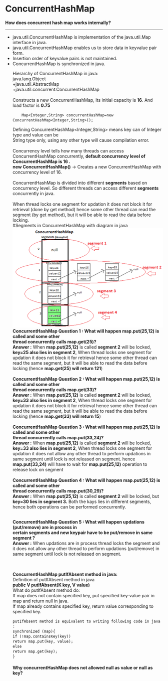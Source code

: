 # ConcurrentHashMap
<b>How does concurrent hash map works internally?</b>

-----------------------------------------------------------------
<ul><li>java.util.ConcurrentHashMap is implementation of the java.util.Map interface in java.</li>
<li>java.util.ConcurrentHashMap enables us to store data in keyvalue pair form. </li>
<li>Insertion order of keyvalue pairs is not maintained. </li>
<li>ConcurrentHashMap is synchronized in java.</li>


Hierarchy of ConcurrentHashMap in java:<br>
                java.lang.Object <br>
            +java.util.AbstractMap <br>
            +java.util.concurrent.ConcurrentHashMap
<br><br>
Constructs a new ConcurrentHashMap, Its initial capacity is <b>16</b>. And load factor is <b>0.75</b> <br>

        Map<Integer,String> concurrentHashMap=new ConcurrentHashMap<Integer,String>();
Defining ConcurrentHashMap<Integer,String> means key can of Integer type and value can be<br>
String type only, using any other type will cause compilation error.
<br><br>
Concurrency level tells how many threads can access ConcurrentHashMap concurrently, 
<b>default concurrency level of ConcurrentHashMap is 16 .</b><br>
  <b>new ConcurrentHashMap()</b> -> Creates a new ConcurrentHashMap with concurrency level of 16.
<br><br>
ConcurrentHashMap is divided into different <b>segments</b> based on concurrency level. So different
threads can access different <b>segments</b> concurrently in java.
<br><br>
When thread locks one segment for updation it does not block it for retrieval (done by get
method) hence some other thread can read the segment (by get method), but it will be able to read
the data before locking.
<br>
#Segments in ConcurrentHashMap with diagram in java
![alt tag](https://github.com/sendkumaranil/ConcurrentHashMap/blob/master/ConcurrentHashMap.png)
<br>
<b>ConcurrentHashMap Question 1 : What will happen map.put(25,12) is called and some other</b><br>
<b>thread concurrently calls map.get(25)?</b><br>
<b>Answer :</b> When <b>map.put(25,12)</b> is called <b>segment 2</b> will be locked,
<b>key=25 also lies in segment 2</b>, When thread locks one segment for updation it does not block it for
retrieval hence some other thread can read the same segment, but it will be able to read the data
before locking (hence <b>map.get(25) will return 121</b>)
<br><br>
<b>ConcurrentHashMap Question 2 : What will happen map.put(25,12) is called and some other</b><br>
<b>thread concurrently calls map.get(33)?</b><br>
<b>Answer :</b> When <b>map.put(25,12)</b> is called <b>segment 2</b> will be locked,
<b>key=33 also lies in segment 2</b>, When thread locks one segment for updation it does not block it for
retrieval hence some other thread can read the same segment, but it will be able to read the data
before locking (hence <b>map.get(33) will return 15</b>)
<br><br>
<b>ConcurrentHashMap Question 3 : What will happen map.put(25,12) is called and some other</b><br>
<b>thread concurrently calls map.put(33,24)?</b><br>
<b>Answer :</b> When <b>map.put(25,12)</b> is called <b>segment 2</b> will be locked,
<b>key=33 also lies in segment 2</b>, When thread locks one segment for updation it does not allow any
other thread to perform updations in same segment until lock is not released on segment.
hence <b>map.put(33,24)</b> will have to wait for <b>map.put(25,12)</b> operation to release lock on segment
<br><br>
<b>ConcurrentHashMap Question 4 : What will happen map.put(25,12) is called and some other</b><br>
<b>thread concurrently calls map.put(30,29)?</b><br>
<b>Answer :</b> When <b>map.put(25,12)</b> is called <b>segment 2</b> will be locked,
but <b>key=30 lies in segment 3.</b>
Both the kays lies in different segments, hence both operations can be performed concurrently.
<br><br>

<b>ConcurrentHashMap Question 5 : What will happen updations (put/remove) are in process in</b><br>
<b>certain segments and new keypair have to be put/remove in same segment ?</b><br>
<b>Answer :</b> When updations are in process thread locks the segment and it does not allow any other
thread to perform updations (put/remove) in same segment until lock is not released on segment.

<br><br>
<b>ConcurrentHashMap putIfAbsent method in java:</b><br>
Definition of putIfAbsent method in java <br>
    <b>public V putIfAbsent(K key, V value)</b>
<br>
What do putIfAbsent method do:<br>
If map does not contain specified key, put specified key‐value pair in map and return null in java.<br>
If map already contains specified key, return value corresponding to specified key.<br>

    putIfAbsent method is equivalent to writing following code in java :
    synchronized (map){
    if (!map.containsKey(key))
    return map.put(key, value);
    else
    return map.get(key);
    }


<h4>Why concurrentHashMap does not allowed null as value or null as key?<h4>
